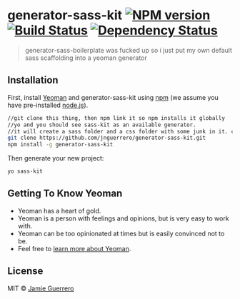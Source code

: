 # generator-sass-kit [![NPM version][npm-image]][npm-url] [![Build Status][travis-image]][travis-url] [![Dependency Status][daviddm-image]][daviddm-url]
> generator-sass-boilerplate was fucked up so i just put my own default sass scaffolding into a yeoman generator

## Installation

First, install [Yeoman](http://yeoman.io) and generator-sass-kit using [npm](https://www.npmjs.com/) (we assume you have pre-installed [node.js](https://nodejs.org/)).

```bash
//git clone this thing, then npm link it so npm installs it globally
//yo and you should see sass-kit as an available generator.
//it will create a sass folder and a css folder with some junk in it. check it out. 
git clone https://github.com/jnguerrero/generator-sass-kit.git
npm install -g generator-sass-kit
```

Then generate your new project:

```bash
yo sass-kit
```

## Getting To Know Yeoman

 * Yeoman has a heart of gold.
 * Yeoman is a person with feelings and opinions, but is very easy to work with.
 * Yeoman can be too opinionated at times but is easily convinced not to be.
 * Feel free to [learn more about Yeoman](http://yeoman.io/).

## License

MIT © [Jamie Guerrero](www.jamieguerrero.com)


[npm-image]: https://badge.fury.io/js/generator-sass-kit.svg
[npm-url]: https://npmjs.org/package/generator-sass-kit
[travis-image]: https://travis-ci.org/jnguerrero/generator-sass-kit.svg?branch=master
[travis-url]: https://travis-ci.org/jnguerrero/generator-sass-kit
[daviddm-image]: https://david-dm.org/jnguerrero/generator-sass-kit.svg?theme=shields.io
[daviddm-url]: https://david-dm.org/jnguerrero/generator-sass-kit
